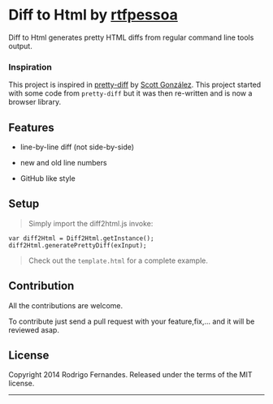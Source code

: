 # Diff to Html by [rtfpessoa](https://github.com/rtfpessoa)

Diff to Html generates pretty HTML diffs from regular command line tools output.

### Inspiration

This project is inspired in [pretty-diff](https://github.com/scottgonzalez/pretty-diff) by [Scott González](https://github.com/scottgonzalez).
This project started with some code from `pretty-diff` but it was then re-written and is now a
browser library.

## Features

* line-by-line diff (not side-by-side)

* new and old line numbers

* GitHub like style

## Setup

> Simply import the diff2html.js invoke:

    var diff2Html = Diff2Html.getInstance();
    diff2Html.generatePrettyDiff(exInput);

> Check out the `template.html` for a complete example.

## Contribution

All the contributions are welcome.

To contribute just send a pull request with your feature,fix,... and it will be reviewed asap.

## License

Copyright 2014 Rodrigo Fernandes. Released under the terms of the MIT license.

---
